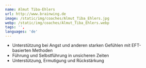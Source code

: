 ```yaml
---
name: Almut Tiba-Ehlers
url: http://www.brainwing.de
image: /static/img/coaches/Almut_Tiba_Ehlers.jpg
webp: /static/img/coaches/Almut_Tiba_Ehlers.webp
tags: '',
languages: 'de'
---
```


<ul><li>Unterstützung bei Angst und anderen starken Gefühlen mit EFT-basierten Methoden</li><li>Führung und Selbstführung in unsicheren Zeiten</li><li>Unterstützung, Ermutigung und Rückstärkung</li></ul>
